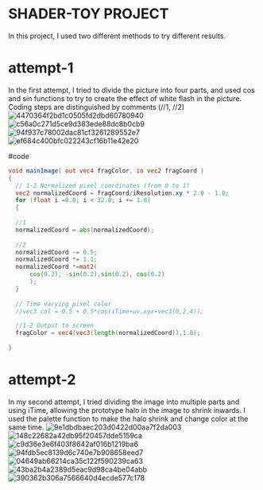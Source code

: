 # SHADER-TOY PROJECT
In this project, I used two different methods to try different results.

# attempt-1
In the first attempt, I tried to divide the picture into four parts, and used cos and sin functions to try to create the effect of white flash in the picture. Coding steps are distinguished by comments (//1, //2)
  ![4470364f2bd1c0505fd2dbd60780940](https://github.com/JUANMAOV82/AC-CT3/assets/113642935/e80405cf-9b3c-4e4d-967b-353b75932b51)
  ![c56a0c271d5ce9d383ede88dc8b0cb9](https://github.com/JUANMAOV82/AC-CT3/assets/113642935/ea137007-208b-46dd-86f2-7f22ed0b3b7e)
  ![94f937c78002dac81cf3261289552e7](https://github.com/JUANMAOV82/AC-CT3/assets/113642935/c620478c-10c9-4efc-8b76-3b9165587f5d)
  ![ef684c400bfc022243cf16b11e42e20](https://github.com/JUANMAOV82/AC-CT3/assets/113642935/e1434f52-d0cb-4f35-ae55-c8a6120939ef)

#code
  ```GLSL
  void mainImage( out vec4 fragColor, in vec2 fragCoord )
{
    // 1-2 Normalized pixel coordinates (from 0 to 1)
    vec2 normalizedCoord = fragCoord/iResolution.xy * 2.0 - 1.0;
    for (float i =0.0; i < 32.0; i += 1.0) 
    {
    
    //1
    normalizedCoord = abs(normalizedCoord);
    
    //2
    normalizedCoord -= 0.5;
    normalizedCoord *= 1.1;
    normalizedCoord *=mat2(
        cos(0.2), -sin(0.2),sin(0.2), cos(0.2)
        );
    }
    
    // Time varying pixel color
    //vec3 col = 0.5 + 0.5*cos(iTime+uv.xyx+vec3(0,2,4));

    //1-2 Output to screen
    fragColor = vec4(vec3(length(normalizedCoord)),1.0);
    
}
```

# attempt-2
In my second attempt, I tried dividing the image into multiple parts and using iTime, allowing the prototype halo in the image to shrink inwards. I used the palette function to make the halo shrink and change color at the same time.
  ![9e1dbdbaec203d0422d00aa7f2da003](https://github.com/JUANMAOV82/AC-CT3/assets/113642935/c81bca10-6bff-40a4-bee2-21436a0f1eb0)
  ![148c22682a42db95f20457dde5159ca](https://github.com/JUANMAOV82/AC-CT3/assets/113642935/ecddbdb0-3d92-4fa8-88d5-7a1a23f85b49)
  ![c9d36e3e6f403f8642af016b1219ba6](https://github.com/JUANMAOV82/AC-CT3/assets/113642935/a58f4d36-9659-4014-be43-c4e0758ec738)
  ![94fdb5ec8139d6c740e7b908658eed7](https://github.com/JUANMAOV82/AC-CT3/assets/113642935/7c84e300-eb7e-401d-a183-9b5a03497cc1)
  ![04649ab66214ca35c122f590239ca63](https://github.com/JUANMAOV82/AC-CT3/assets/113642935/794e9bae-1ca3-4382-b921-f97f2fa46535)
  ![43ba2b4a2389d5eac9d98ca4be04abb](https://github.com/JUANMAOV82/AC-CT3/assets/113642935/49cf12eb-d2b3-432f-90ae-55f9c3842963)
  ![390362b306a7566640d4ecde577c178](https://github.com/JUANMAOV82/AC-CT3/assets/113642935/9353c807-584b-4710-b37e-e5880c62b91f)




